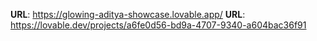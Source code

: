 

**URL**: https://glowing-aditya-showcase.lovable.app/
**URL**: https://lovable.dev/projects/a6fe0d56-bd9a-4707-9340-a604bac36f91





